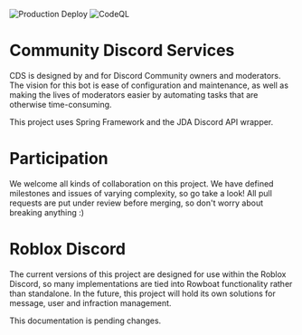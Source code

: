 ![Production Deploy](https://github.com/misterveiga/cds/workflows/Production%20Deploy/badge.svg)
![CodeQL](https://github.com/misterveiga/rdss/workflows/CodeQL/badge.svg?branch=master)
# Community Discord Services
CDS is designed by and for Discord Community owners and moderators.
The vision for this bot is ease of configuration and maintenance, as well as making the lives of moderators easier by automating tasks that are otherwise time-consuming.

This project uses Spring Framework and the JDA Discord API wrapper.

# Participation
We welcome all kinds of collaboration on this project. We have defined milestones and issues of varying complexity, so go take a look! 
All pull requests are put under review before merging, so don't worry about breaking anything :)

# Roblox Discord
The current versions of this project are designed for use within the Roblox Discord, so many implementations are tied into Rowboat functionality rather than standalone.
In the future, this project will hold its own solutions for message, user and infraction management. 

This documentation is pending changes.

